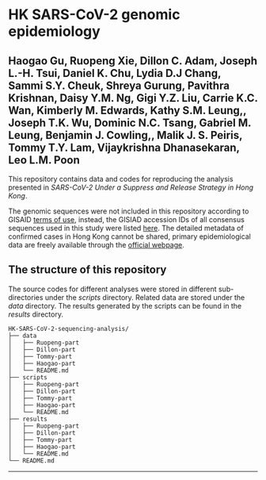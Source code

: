# HK SARS-CoV-2 genomic epidemiology


Haogao Gu, Ruopeng Xie, Dillon C. Adam, Joseph L.-H. Tsui, Daniel K. Chu, Lydia D.J Chang, Sammi S.Y. Cheuk, Shreya Gurung, Pavithra Krishnan, Daisy Y.M. Ng, Gigi Y.Z. Liu, Carrie K.C. Wan, Kimberly M. Edwards, Kathy S.M. Leung,, Joseph T.K. Wu, Dominic N.C. Tsang, Gabriel M. Leung, Benjamin J. Cowling,, Malik J. S. Peiris, Tommy T.Y. Lam, Vijaykrishna Dhanasekaran, Leo L.M. Poon
---
This repository contains data and codes for reproducing the analysis presented in *SARS-CoV-2 Under a Suppress and Release Strategy in Hong Kong*.

The genomic sequences were not included in this repository according to GISAID [terms of use](https://www.gisaid.org/registration/terms-of-use/), instead, the GISIAD accession IDs of all consensus sequences used in this study were listed [here](./data/GISAID_accession_ID.csv). The detailed metadata of confirmed cases in Hong Kong cannot be shared, primary epidemiological data are freely available through the [official webpage](https://www.coronavirus.gov.hk/eng/index.html).

## The structure of this repository
The source codes for different analyses were stored in different sub-directories under the *scripts* directory. Related data are stored under the *data* directory. The results generated by the scripts can be found in the *results* directory. 

```
HK-SARS-CoV-2-sequencing-analysis/
├── data
│   ├── Ruopeng-part
│   ├── Dillon-part
│   ├── Tommy-part
│   ├── Haogao-part
│   └── README.md
├── scripts
│   ├── Ruopeng-part
│   ├── Dillon-part
│   ├── Tommy-part
│   ├── Haogao-part
│   └── README.md
├── results
│   ├── Ruopeng-part
│   ├── Dillon-part
│   ├── Tommy-part
│   ├── Haogao-part
│   └── README.md
└── README.md
```

---
